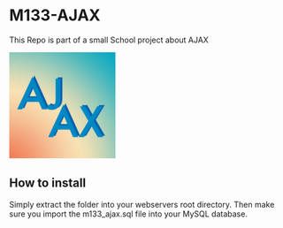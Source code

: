 # M133-AJAX
<!--- [![Build Status](https://travis-ci.org/Hoi15A/M133-AJAX.svg?branch=master)](https://travis-ci.org/Hoi15A/M133-AJAX) --->

This Repo is part of a small School project about AJAX


<img src="https://raw.githubusercontent.com/Hoi15A/M133-AJAX/master/img/ico/android-chrome-192x192.png">


## How to install
Simply extract the folder into your webservers root directory. Then make sure you import the m133_ajax.sql file into your MySQL database.
